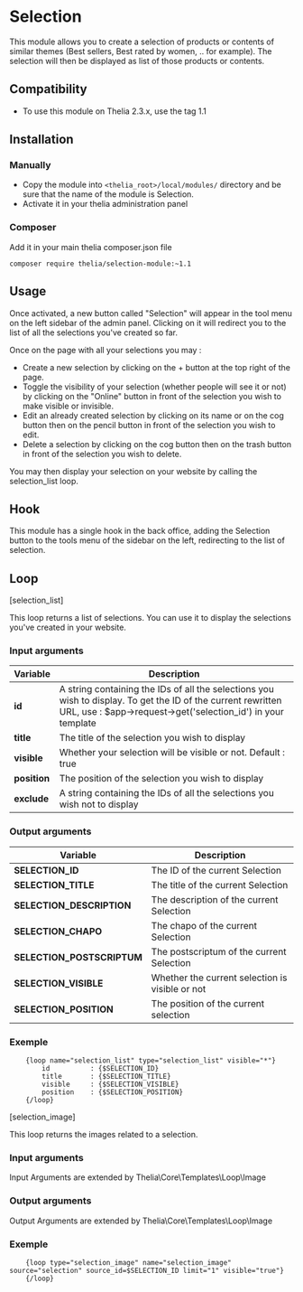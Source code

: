 # Selection

This module allows you to create a selection of products or contents of similar themes 
(Best sellers, Best rated by women, .. for example). The selection will then be displayed as  list
of those products or contents. 

## Compatibility 
* To use this module on Thelia 2.3.x, use the tag 1.1

## Installation

### Manually

* Copy the module into ```<thelia_root>/local/modules/``` directory and be sure that the name of the module is Selection.
* Activate it in your thelia administration panel

### Composer

Add it in your main thelia composer.json file

```
composer require thelia/selection-module:~1.1
```

## Usage

Once activated, a new button called "Selection" will appear in the tool menu on the left sidebar of the admin panel.
Clicking on it will redirect you to the list of all the selections you've created so far.

Once on the page with all your selections you may :

- Create a new selection by clicking on the + button at the top right of the page.
- Toggle the visibility of your selection (whether people will see it or not) by clicking on the "Online" button in
front of the selection you wish to make visible or invisible.
- Edit an already created selection by clicking on its name or on the cog button then on the pencil button in front
of the selection you wish to edit.
- Delete a selection by clicking on the cog button then on the trash button in front of the selection you wish to delete.

You may then display your selection on your website by calling the selection_list loop.

## Hook

This module has a single hook in the back office, adding the Selection button to the tools menu of the sidebar on
the left, redirecting to the list of selection.

## Loop

[selection_list]

This loop returns a list of selections. You can use it to display the selections you've created in your website.

### Input arguments

|Variable       |Description |
|---            |--- |
|**id**         | A string containing the IDs of all the selections you wish to display. To get the ID of the current rewritten URL, use : $app->request->get('selection_id') in your template|
|**title**      | The title of the selection you wish to display |
|**visible**    | Whether your selection will be visible or not. Default : true |
|**position**   | The position of the selection you wish to display |
|**exclude**    | A string containing the IDs of all the selections you wish not to display |

### Output arguments

|Variable                   |Description |
|---                        |--- |
|**SELECTION_ID**           | The ID of the current Selection |
|**SELECTION_TITLE**        | The title of the current Selection |
|**SELECTION_DESCRIPTION**  | The description of the current Selection |
|**SELECTION_CHAPO**        | The chapo of the current Selection |
|**SELECTION_POSTSCRIPTUM** | The postscriptum of the current Selection |
|**SELECTION_VISIBLE**      | Whether the current selection is visible or not |
|**SELECTION_POSITION**     | The position of the current selection |

### Exemple
````
    {loop name="selection_list" type="selection_list" visible="*"}
        id          : {$SELECTION_ID}
        title       : {$SELECTION_TITLE}
        visible     : {$SELECTION_VISIBLE}
        position    : {$SELECTION_POSITION}
    {/loop}
````

[selection_image]

This loop returns the images related to a selection. 

### Input arguments

Input Arguments are extended by Thelia\Core\Templates\Loop\Image

### Output arguments

Output Arguments are extended by Thelia\Core\Templates\Loop\Image


### Exemple
````
    {loop type="selection_image" name="selection_image" source="selection" source_id=$SELECTION_ID limit="1" visible="true"}
    {/loop}
````

